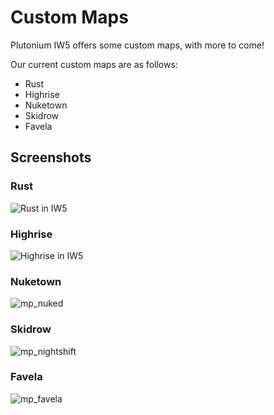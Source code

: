 # Custom Maps

Plutonium IW5 offers some custom maps, with more to come!

Our current custom maps are as follows:

* Rust
* Highrise
* Nuketown
* Skidrow
* Favela

## Screenshots

### Rust
![Rust in IW5](/images/docs/client/iw5/custom-maps/mp_rust.png)

### Highrise

![Highrise in IW5](/images/docs/client/iw5/custom-maps/mp_highrise.png)

### Nuketown

![mp_nuked](/images/docs/client/iw5/custom-maps/mp_nuked.png)

### Skidrow

![mp_nightshift](/images/docs/client/iw5/custom-maps/mp_nightshift.png)

### Favela

![mp_favela](/images/docs/client/iw5/custom-maps/mp_favela.png)
